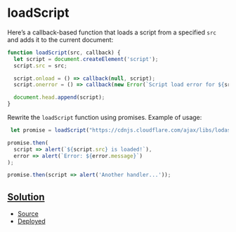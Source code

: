 # loadScript

Here’s a callback-based function that loads a script from a specified `src` and adds it 
to the current document:

```js
function loadScript(src, callback) {
  let script = document.createElement('script');
  script.src = src;

  script.onload = () => callback(null, script);
  script.onerror = () => callback(new Error(`Script load error for ${src}`));

  document.head.append(script);
}
```

Rewrite the `loadScript` function using promises.
Example of usage:

```js
 let promise = loadScript("https://cdnjs.cloudflare.com/ajax/libs/lodash.js/4.17.11/lodash.js");

promise.then(
  script => alert(`${script.src} is loaded!`),
  error => alert(`Error: ${error.message}`)
);

promise.then(script => alert('Another handler...'));
```

## [Solution](index.html)

* [Source](index.html)
* [Deployed](https:ull-mii-sytws-1920.github.io/ULL-MII-SYTWS-1920/tema2-async/exercises/promises/load-script/index.html)
